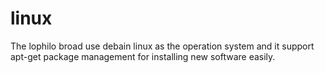 # linux
The lophilo broad use debain linux as the operation system and it support apt-get package management for installing new software easily.
